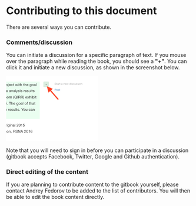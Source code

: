 # Contributing to this document

There are several ways you can contribute.

### Comments/discussion

You can initiate a discussion for a specific paragraph of text. If you mouse over the paragraph while reading the book, you should see a **"+"**. You can click it and initiate a new discussion, as shown in the screenshot below. 

<img src="../images/gitbook_comment.png" width="250">

Note that you will need to sign in before you can participate in a discussion (gitbook accepts Facebook, Twitter, Google and Github authentication).

### Direct editing of the content

If you are planning to contribute content to the gitbook yourself, please contact Andrey Fedorov to be added to the list of contributors. You will then be able to edit the book content directly.
